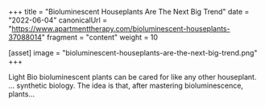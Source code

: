 +++
title = "Bioluminescent Houseplants Are The Next Big Trend"
date = "2022-06-04"
canonicalUrl = "https://www.apartmenttherapy.com/bioluminescent-houseplants-37088014"
fragment = "content"
weight = 10

[asset]
    image = "bioluminescent-houseplants-are-the-next-big-trend.png"
+++

Light Bio bioluminescent plants can be cared for like any other houseplant. 
... synthetic biology. The idea is that, after mastering bioluminescence, 
plants...
